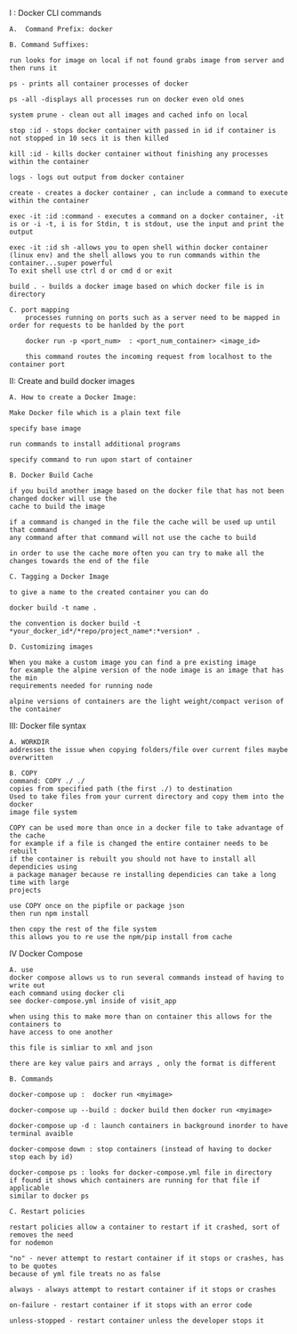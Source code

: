 I : Docker CLI commands

    A.  Command Prefix: docker

    B. Command Suffixes:

    run looks for image on local if not found grabs image from server and then runs it

    ps - prints all container processes of docker

    ps -all -displays all processes run on docker even old ones

    system prune - clean out all images and cached info on local

    stop :id - stops docker container with passed in id if container is not stopped in 10 secs it is then killed

    kill :id - kills docker container without finishing any processes within the container

    logs - logs out output from docker container

    create - creates a docker container , can include a command to execute within the container

    exec -it :id :command - executes a command on a docker container, -it is or -i -t, i is for Stdin, t is stdout, use the input and print the output

    exec -it :id sh -allows you to open shell within docker container (linux env) and the shell allows you to run commands within the container...super powerful
    To exit shell use ctrl d or cmd d or exit

    build . - builds a docker image based on which docker file is in directory

    C. port mapping
        processes running on ports such as a server need to be mapped in order for requests to be hanlded by the port

        docker run -p <port_num>  : <port_num_container> <image_id>

        this command routes the incoming request from localhost to the container port

II: Create and build docker images

    A. How to create a Docker Image:

    Make Docker file which is a plain text file

    specify base image

    run commands to install additional programs

    specify command to run upon start of container

    B. Docker Build Cache

    if you build another image based on the docker file that has not been changed docker will use the
    cache to build the image

    if a command is changed in the file the cache will be used up until that command
    any command after that command will not use the cache to build

    in order to use the cache more often you can try to make all the changes towards the end of the file

    C. Tagging a Docker Image

    to give a name to the created container you can do

    docker build -t name .

    the convention is docker build -t *your_docker_id*/*repo/project_name*:*version* .

    D. Customizing images

    When you make a custom image you can find a pre existing image
    for example the alpine version of the node image is an image that has the min
    requirements needed for running node

    alpine versions of containers are the light weight/compact verison of the container

III: Docker file syntax

    A. WORKDIR
    addresses the issue when copying folders/file over current files maybe overwritten

    B. COPY
    command: COPY ./ ./
    copies from specified path (the first ./) to destination
    Used to take files from your current directory and copy them into the docker
    image file system

    COPY can be used more than once in a docker file to take advantage of the cache
    for example if a file is changed the entire container needs to be rebuilt
    if the container is rebuilt you should not have to install all dependicies using
    a package manager because re installing dependicies can take a long time with large
    projects

    use COPY once on the pipfile or package json
    then run npm install

    then copy the rest of the file system
    this allows you to re use the npm/pip install from cache

IV Docker Compose

    A. use
    docker compose allows us to run several commands instead of having to write out
    each command using docker cli
    see docker-compose.yml inside of visit_app

    when using this to make more than on container this allows for the containers to
    have access to one another

    this file is simliar to xml and json

    there are key value pairs and arrays , only the format is different

    B. Commands

    docker-compose up :  docker run <myimage>

    docker-compose up --build : docker build then docker run <myimage>

    docker-compose up -d : launch containers in background inorder to have terminal avaible

    docker-compose down : stop containers (instead of having to docker stop each by id)

    docker-compose ps : looks for docker-compose.yml file in directory
    if found it shows which containers are running for that file if applicable
    similar to docker ps

    C. Restart policies

    restart policies allow a container to restart if it crashed, sort of removes the need
    for nodemon

    "no" - never attempt to restart container if it stops or crashes, has to be quotes
    because of yml file treats no as false

    always - always attempt to restart container if it stops or crashes

    on-failure - restart container if it stops with an error code

    unless-stopped - restart container unless the developer stops it
